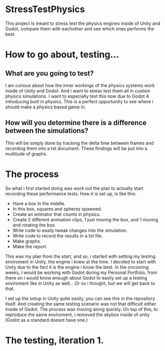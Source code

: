 # StressTestPhysics
 This project is meant to stress test the physics engines inside of Unity and Godot, compare them with eachother and see which ones performs the best.
 
 
# How to go about, testing...

## What are you going to test?
 I am curious about how the inner workings of the physics systems work inside of Unity and Godot. And i want to stress test them all in custom physics simulations. I want to especially test this now due to Godot 4 introducing built in physics. This is a perfect oppurtunity to see where i should make a physics based game in.
 
 
## How will you determine there is a difference between the simulations?
This will be simply done by tracking the delta time between frames and recording them into a txt document. These findings will be put into a multitude of graphs.

# The process
So what i first started doing was work out the plan to actually start recording these performance tests. How it is set up, is like this:
- Have a box in the middle.
- In this box, squares and spheres spawned.
- Create an animator that counts in physics.
- Create 2 different animation clips, 1 just moving the box, and 1 moving and rotating the box.
- Write code to easily tweak changes into the simulation.
- Write code to record the results in a txt file.
- Make graphs.
- Make the report.

This was my plan from the start, and so, i started with setting my testing enviroment in Unity, the engine i knew at the time. I decided to start with Unity due to the fact it is the engine i know the best. In the oncoming weeks, i would be working with Godot during my Personal Portfolio, from there on i would know enough about Godot to easily set up a testing enviroment like in Unity as well... Or so i thought, but we will get back to that.

I set up the setup in Unity quite easily, you can see this in the repository itself. And creating the same testing scenario was not that difficult either inside of Godot. The process was moving along quickly. On top of this, to reproduce the same enviroment, i removed the skybox inside of unity (Godot as a standard doesnt have one.)

# The testing, iteration 1.
<picture>
 <source media="(prefers-color-scheme: dark)" srcset="Images/GodotSetup.png">
 <source media="(prefers-color-scheme: dark)" srcset="Unity testing scenario">
</picture>
